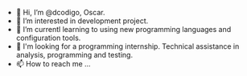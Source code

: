- 👋 Hi, I’m @dcodigo, Oscar.
- 👀 I’m interested in development project.
- 🌱 I’m currentl learning to using new programming languages and configuration tools.
- 💞️ I'm looking for a programming internship. Technical assistance in analysis, programming and testing.
- 📫 How to reach me ...

<!---
dcodigo/dcodigo is a ✨ special ✨ repository because its `README.md` (this file) appears on your GitHub profile.
--->
